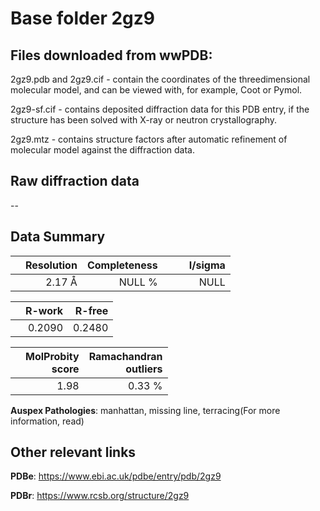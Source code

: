 # Base folder 2gz9

## Files downloaded from wwPDB:

2gz9.pdb and 2gz9.cif - contain the coordinates of the threedimensional molecular model, and can be viewed with, for example, Coot or Pymol.

2gz9-sf.cif - contains deposited diffraction data for this PDB entry, if the structure has been solved with X-ray or neutron crystallography.

2gz9.mtz - contains structure factors after automatic refinement of molecular model against the diffraction data.

## Raw diffraction data

--<br> 

## Data Summary
|   | Resolution | Completeness| I/sigma |
|---|-------------:|----------------:|--------------:|
|   |2.17 Å|NULL  %|<img width=50/>NULL |

|   | **R-work**| **R-free**   
|---|-------------:|----------------:|           
||  0.2090|  0.2480|

|   |**MolProbity<br>score**| **Ramachandran<br>outliers** 
|---|-------------:|----------------:|
||  1.98|  0.33 %|

**Auspex Pathologies**: manhattan, missing line, terracing(For more information, read)

 



## Other relevant links 
**PDBe**:  https://www.ebi.ac.uk/pdbe/entry/pdb/2gz9
 
**PDBr**: https://www.rcsb.org/structure/2gz9 

